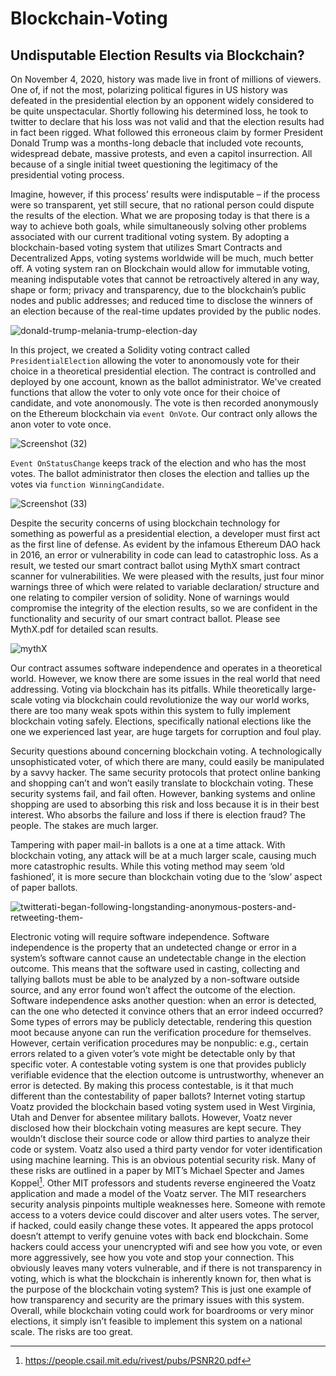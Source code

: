 # Blockchain-Voting
## Undisputable Election Results via Blockchain?

  On November 4, 2020, history was made live in front of millions of viewers. One of, if not the most, polarizing political figures in US history was defeated in the presidential election by an opponent widely considered to be quite unspectacular. Shortly following his determined loss, he took to twitter to declare that his loss was not valid and that the election results had in fact been rigged. What followed this erroneous claim by former President Donald Trump was a months-long debacle that included vote recounts, widespread debate, massive protests, and even a capitol insurrection. All because of a single initial tweet questioning the legitimacy of the presidential voting process.

  Imagine, however, if this process’ results were indisputable – if the process were so transparent, yet still secure, that no rational person could dispute the results of the election. What we are proposing today is that there is a way to achieve both goals, while simultaneously solving other problems associated with our current traditional voting system. By adopting a blockchain-based voting system that utilizes Smart Contracts and Decentralized Apps, voting systems worldwide will be much, much better off. A voting system ran on Blockchain would allow for immutable voting, meaning indisputable votes that cannot be retroactively altered in any way, shape or form; privacy and transparency, due to the blockchain’s public nodes and public addresses; and reduced time to disclose the winners of an election because of the real-time updates provided by the public nodes.
  
  ![donald-trump-melania-trump-election-day](https://user-images.githubusercontent.com/78872373/129480814-823d5281-0fe2-462c-8600-de328d850f23.jpg)

In this project, we created a Solidity voting contract called `PresidentialElection` allowing the voter to anonomously vote for their choice in a theoretical presidential election. The contract is controlled and deployed by one account, known as the ballot administrator. We've created functions that allow the voter to only vote once for their choice of candidate, and vote anonomously. The vote is then recorded anonymously on the Ethereum blockchain via `event OnVote`. Our contract only allows the anon voter to vote once. 

![Screenshot (32)](https://user-images.githubusercontent.com/78872373/129481213-e09c1d1a-058d-4809-b66a-f6cb7d4bf393.png)

`Event OnStatusChange` keeps track of the election and who has the most votes. The ballot administrator then closes the election and tallies up the votes via `function WinningCandidate`. 

![Screenshot (33)](https://user-images.githubusercontent.com/78872373/129481372-b9b8ad37-ec54-454c-99b7-311bff5d2d6d.png)

Despite the security concerns of using blockchain technology for something as powerful as a presidential election, a developer must first act as the first line of defense. As evident by the infamous Ethereum DAO hack in 2016, an error or vulnerability in code can lead to catastrophic loss. As a result, we tested our smart contract ballot using MythX smart contract scanner for vulnerabilities. We were pleased with the results, just four minor warnings three of which were related to variable declaration/ structure and one relating to compiler version of solidity. None of warnings would compromise the integrity of the election results, so we are confident in the functionality and security of our smart contract ballot. Please see MythX.pdf for detailed scan results.

![mythX](https://user-images.githubusercontent.com/78872373/129481712-c22635c3-8826-427b-96ab-22856cca018a.jpg)


Our contract assumes software independence and operates in a theoretical world. However, we know there are some issues in the real world that need addressing. Voting via blockchain has its pitfalls. While theoretically large-scale voting via blockchain could revolutionize the way our world works, there are too many weak spots within this system to fully implement blockchain voting safely. Elections, specifically national elections like the one we experienced last year, are huge targets for corruption and foul play.

Security questions abound concerning blockchain voting. A technologically unsophisticated voter, of which there are many, could easily be manipulated by a savvy hacker. The same security protocols that protect online banking and shopping can’t and won’t easily translate to blockchain voting. These security systems fail, and fail often. However, banking systems and online shopping are used to absorbing this risk and loss because it is in their best interest. Who absorbs the failure and loss if there is election fraud? The people. The stakes are much larger. 
	
Tampering with paper mail-in ballots is a one at a time attack. With blockchain voting, any attack will be at a much larger scale, causing much more catastrophic results. While this voting method may seem ‘old fashioned’, it is more secure than blockchain voting due to the ‘slow’ aspect of paper ballots. 

![twitterati-began-following-longstanding-anonymous-posters-and-retweeting-them-](https://user-images.githubusercontent.com/78872373/129481527-343e0267-dbdb-4155-8cd5-6b7d9edb3f78.jpg)

	
Electronic voting will require software independence. Software independence is the property that an undetected change or error in a system’s software cannot cause an undetectable change in the election outcome. This means that the software used in casting, collecting and tallying ballots must be able to be analyzed by a non-software outside source, and any error found won’t affect the outcome of the election. Software independence asks another question: when an error is detected, can the one who detected it convince others that an error indeed occurred? Some types of errors may be publicly detectable, rendering this question moot because anyone can run the verification procedure for themselves. However, certain verification procedures may be nonpublic: e.g., certain errors related to a given voter’s vote might be detectable only by that specific voter. A contestable voting system is one that provides publicly verifiable evidence that the election outcome is untrustworthy, whenever an error is detected. By making this process contestable, is it that much different than the contestability of paper ballots? Internet voting startup Voatz provided the blockchain based voting system used in West Virginia, Utah and Denver for absentee military ballots. However, Voatz never disclosed how their blockchain voting measures are kept secure. They wouldn’t disclose their source code or allow third parties to analyze their code or system. Voatz also used a third party vendor for voter identification using machine learning. This is an obvious potential security risk. Many of these risks are outlined in a paper by MIT’s Michael Specter and James Koppel[^1]. Other MIT professors and students reverse engineered the Voatz application and made a model of the Voatz server. The MIT researchers security analysis pinpoints multiple weaknesses here.  Someone with remote access to a voters device could discover and alter users votes. The server, if hacked, could easily change these votes. It appeared the apps protocol doesn’t attempt to verify genuine votes with back end blockchain. Some hackers could access your unencrypted wifi and see how you vote, or even more aggressively, see how you vote and stop your connection. This obviously leaves many voters vulnerable, and if there is not transparency in voting, which is what the blockchain is inherently known for, then what is the purpose of the blockchain voting system? This is just one example of how transparency and security are the primary issues with this system. Overall, while blockchain voting could work for boardrooms or very minor elections, it simply isn’t feasible to implement this system on a national scale. The risks are too great. 

[^1]: https://people.csail.mit.edu/rivest/pubs/PSNR20.pdf






  
  


